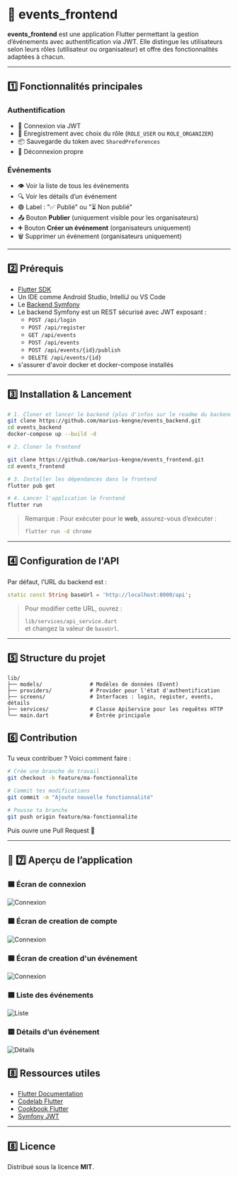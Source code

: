 
# 📅 events_frontend

**events_frontend** est une application Flutter permettant la gestion d’événements avec authentification via JWT. Elle distingue les utilisateurs selon leurs rôles (utilisateur ou organisateur) et offre des fonctionnalités adaptées à chacun.

---

## 1️⃣ Fonctionnalités principales

### Authentification
- 🔐 Connexion via JWT
- 📝 Enregistrement avec choix du rôle (`ROLE_USER` ou `ROLE_ORGANIZER`)
- 📦 Sauvegarde du token avec `SharedPreferences`
- 🚪 Déconnexion propre

### Événements
- 👁️ Voir la liste de tous les événements
- 🔍 Voir les détails d’un événement
- 🟢 Label : "✅ Publié" ou "⏳ Non publié"
- 📤 Bouton **Publier** (uniquement visible pour les organisateurs)
- ➕ Bouton **Créer un événement** (organisateurs uniquement)
- 🗑️ Supprimer un événement (organisateurs uniquement)

---

## 2️⃣ Prérequis

- [Flutter SDK](https://docs.flutter.dev/get-started/install)
- Un IDE comme Android Studio, IntelliJ ou VS Code
- Le [Backend Symfony](https://github.com/marius-kengne/events_backend.git)
- Le backend Symfony est un REST sécurisé avec JWT exposant :
  - `POST /api/login`
  - `POST /api/register`
  - `GET /api/events`
  - `POST /api/events`
  - `POST /api/events/{id}/publish`
  - `DELETE /api/events/{id}`
- s'assurer d'avoir docker et docker-compose installés

---

## 3️⃣ Installation & Lancement

```bash
# 1. Cloner et lancer le backend (plus d'infos sur le readme du backend) 
git clone https://github.com/marius-kengne/events_backend.git
cd events_backend
docker-compose up --build -d

# 2. Cloner le frontend

git clone https://github.com/marius-kengne/events_frontend.git
cd events_frontend

# 3. Installer les dépendances dans le frontend
flutter pub get

# 4. Lancer l'application le frontend
flutter run
```

> Remarque : Pour exécuter pour le **web**, assurez-vous d’exécuter :
>
> ```bash
> flutter run -d chrome
> ```

---

## 4️⃣ Configuration de l'API

Par défaut, l’URL du backend est :

```dart
static const String baseUrl = 'http://localhost:8000/api';
```

> Pour modifier cette URL, ouvrez :
>
> `lib/services/api_service.dart`  
> et changez la valeur de `baseUrl`.

---

## 5️⃣ Structure du projet

```
lib/
├── models/               # Modèles de données (Event)
├── providers/            # Provider pour l'état d'authentification
├── screens/              # Interfaces : login, register, events, détails
├── services/             # Classe ApiService pour les requêtes HTTP
└── main.dart             # Entrée principale
```

## 6️⃣ Contribution

Tu veux contribuer ? Voici comment faire :

```bash
# Crée une branche de travail
git checkout -b feature/ma-fonctionnalite

# Commit tes modifications
git commit -m "Ajoute nouvelle fonctionnalité"

# Pousse ta branche
git push origin feature/ma-fonctionnalite
```

Puis ouvre une Pull Request 🚀

---

## 📸 7️⃣ Aperçu de l’application

### 🟦 Écran de connexion
![Connexion](screenshots/login.PNG)

### 🟦 Écran de creation de compte
![Connexion](screenshots/register.PNG)

### 🟦 Écran de creation d'un événement
![Connexion](screenshots/create_event.PNG)

### 🟩 Liste des événements
![Liste](screenshots/event_list.PNG)

### 🟨 Détails d’un événement
![Détails](screenshots/event_detail.PNG)

## 8️⃣  Ressources utiles

- [Flutter Documentation](https://docs.flutter.dev)
- [Codelab Flutter](https://docs.flutter.dev/get-started/codelab)
- [Cookbook Flutter](https://docs.flutter.dev/cookbook)
- [Symfony JWT](https://symfony.com/doc/current/security/jwt.html)

---

## 8️⃣ Licence

Distribué sous la licence **MIT**.
